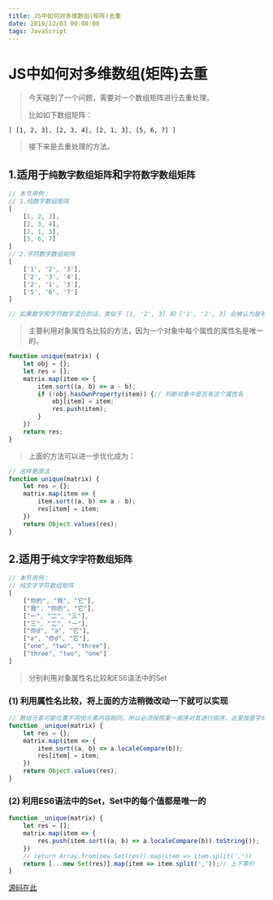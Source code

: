 ```yaml
---
title: JS中如何对多维数组(矩阵)去重
date: 2019/12/03 00:00:00
tags: JavaScript
---
```


# JS中如何对多维数组(矩阵)去重
<ClientOnly>
  <display-bar :displayData="$frontmatter"></display-bar>
</ClientOnly>

> 今天碰到了一个问题，需要对一个数组矩阵进行去重处理。
>
> 比如如下数组矩阵：
>
``[ [1, 2, 3], [2, 3, 4], [2, 1, 3], [5, 6, 7] ]``
>
> 接下来是去重处理的方法。

## 1.适用于``纯数字数组矩阵``和``字符数字数组矩阵``
```js
// 本节用例：
// 1.纯数字数组矩阵
[
	[1, 2, 3],
	[2, 3, 4],
	[2, 1, 3],
	[5, 6, 7]
]
// 2.字符数字数组矩阵
[
	['1', '2', '3'],
	['2', '3', '4'],
	['2', '1', '3'],
	['5', '6', '7']
]

// 如果数字和字符数字混合的话，类似于 [1, '2', 3] 和 ['1', '2', 3] 会被认为是等价的...
```
> 主要利用对象属性名比较的方法，因为一个对象中每个属性的属性名是唯一的。

```js
function unique(matrix) {
    let obj = {};
    let res = [];
    matrix.map(item => {
        item.sort((a, b) => a - b);
        if (!obj.hasOwnProperty(item)) {// 判断对象中是否有这个属性名
            obj[item] = item;
            res.push(item);
        }
    })
    return res;
}
```
> 上面的方法可以进一步优化成为：

```js
// 这样更简洁
function unique(matrix) {
    let res = {};
    matrix.map(item => {
        item.sort((a, b) => a - b);
        res[item] = item;
    })
    return Object.values(res);
}
```

## 2.适用于``纯文字字符数组矩阵``
```js
// 本节用例：
// 纯文字字符数组矩阵
[
	["你的", "我", "它"],
    ["我", "你的", "它"],
    ["一", "二", "三"],
    ["三", "二", "一"],
    ["你d", "a", "它"],
    ["a", "你d", "它"],
    ["one", "two", "three"],
    ["three", "two", "one"]
]
```
> 分别利用对象属性名比较和ES6语法中的Set

### (1) 利用属性名比较，将上面的方法稍微改动一下就可以实现
```js
// 数组元素可能位置不同但元素内容相同，所以必须按照某一顺序对其进行排序，这里按首字母对字符串进行排序
function _unique(matrix) {
    let res = {};
    matrix.map(item => {
        item.sort((a, b) => a.localeCompare(b));
        res[item] = item;
    })
    return Object.values(res);
}
```
### (2) 利用ES6语法中的Set，Set中的每个值都是唯一的
```js
function _unique(matrix) {
    let res = [];
    matrix.map(item => {
        res.push(item.sort((a, b) => a.localeCompare(b)).toString());
    })
    // return Array.from(new Set(res)).map(item => item.split(','))
    return [...new Set(res)].map(item => item.split(','));// 上下等价
}
```
[源码在此](https://github.com/StarlightUnion/Blog-Content/tree/master/DataProcess/5.%E5%A4%9A%E7%BB%B4%E6%95%B0%E7%BB%84%E5%8E%BB%E9%87%8D)


